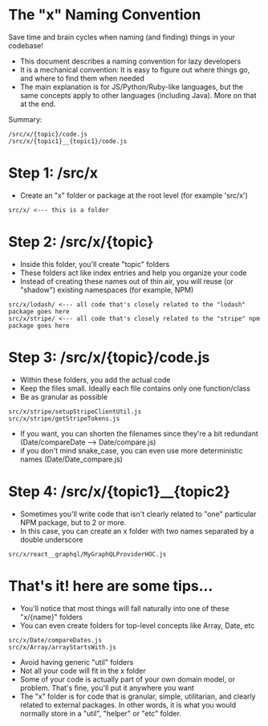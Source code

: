 # The "x" Naming Convention

Save time and brain cycles when naming (and finding) things in your codebase!

* This document describes a naming convention for lazy developers
* It is a mechanical convention: It is easy to figure out where things go, and where to find them when needed
* The main explanation is for JS/Python/Ruby-like languages, but the same concepts apply to other languages (including Java). More on that at the end.

Summary:
```
/src/x/{topic}/code.js
/src/x/{topic1}__{topic1}/code.js
```

# Step 1: /src/x

* Create an "x" folder or package at the root level (for example 'src/x')

```
src/x/ <--- this is a folder
```

# Step 2: /src/x/{topic}

* Inside this folder, you'll create "topic" folders
* These folders act like index entries and help you organize your code
* Instead of creating these names out of thin air, you will reuse (or "shadow") existing namespaces (for example, NPM)

```
src/x/lodash/ <--- all code that's closely related to the "lodash" package goes here
src/x/stripe/ <--- all code that's closely related to the "stripe" npm package goes here
```

# Step 3: /src/x/{topic}/code.js

* Within these folders, you add the actual code
* Keep the files small. Ideally each file contains only one function/class
* Be as granular as possible

```
src/x/stripe/setupStripeClientUtil.js
src/x/stripe/getStripeTokens.js
```

* If you want, you can shorten the filenames since they're a bit redundant (Date/compareDate --> Date/compare.js)
* if you don't mind snake_case, you can even use more deterministic names (Date/Date_compare.js)

# Step 4: /src/x/{topic1}__{topic2}

* Sometimes you'll write code that isn't clearly related to "one" particular NPM package, but to 2 or more.
* In this case, you can create an x folder with two names separated by a double underscore

```
src/x/react__graphql/MyGraphQLProviderHOC.js
```

# That's it! here are some tips...

* You'll notice that most things will fall naturally into one of these "x/{name}" folders
* You can even create folders for top-level concepts like Array, Date, etc

```
src/x/Date/compareDates.js
src/x/Array/arrayStartsWith.js
```

* Avoid having generic "util" folders
* Not all your code will fit in the x folder
* Some of your code is actually part of your own domain model, or problem. That's fine, you'll put it anywhere you want
* The "x" folder is for code that is granular, simple, utilitarian, and clearly related to external packages. In other words, it is what you would normally store in a "util", "helper" or "etc" folder.
